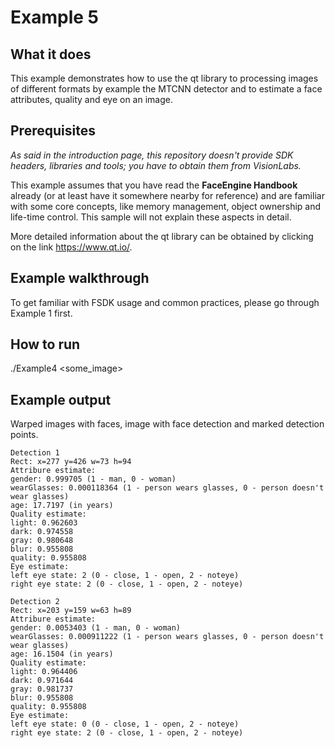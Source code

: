 # Example 5
## What it does
This example demonstrates how to use the qt library to processing images of different
formats by example the MTCNN detector and to estimate a face attributes, quality and eye on an image.

## Prerequisites
*As said in the introduction page, this repository doesn't provide SDK headers, libraries and tools;
you have to obtain them from VisionLabs.*

This example assumes that you have read the **FaceEngine Handbook** already
(or at least have it somewhere nearby for reference) and are familiar with some core concepts,
like memory management, object ownership and life-time control. This sample will not explain
these aspects in detail.

More detailed information about the qt library can be obtained by clicking on the link https://www.qt.io/.

## Example walkthrough
To get familiar with FSDK usage and common practices, please go through Example 1 first.

## How to run
./Example4 <some_image>

## Example output
Warped images with faces, image with face detection and marked detection points.
```
Detection 1
Rect: x=277 y=426 w=73 h=94
Attribure estimate:
gender: 0.999705 (1 - man, 0 - woman)
wearGlasses: 0.000118364 (1 - person wears glasses, 0 - person doesn't wear glasses)
age: 17.7197 (in years)
Quality estimate:
light: 0.962603
dark: 0.974558
gray: 0.980648
blur: 0.955808
quality: 0.955808
Eye estimate:
left eye state: 2 (0 - close, 1 - open, 2 - noteye)
right eye state: 2 (0 - close, 1 - open, 2 - noteye)

Detection 2
Rect: x=203 y=159 w=63 h=89
Attribure estimate:
gender: 0.0053403 (1 - man, 0 - woman)
wearGlasses: 0.000911222 (1 - person wears glasses, 0 - person doesn't wear glasses)
age: 16.1504 (in years)
Quality estimate:
light: 0.964406
dark: 0.971644
gray: 0.981737
blur: 0.955808
quality: 0.955808
Eye estimate:
left eye state: 0 (0 - close, 1 - open, 2 - noteye)
right eye state: 2 (0 - close, 1 - open, 2 - noteye)
```
